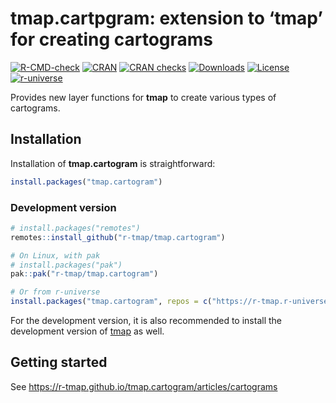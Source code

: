 
# tmap.cartpgram: extension to ‘tmap’ for creating cartograms

<!-- badges: start -->

[![R-CMD-check](https://github.com/r-tmap/tmap.cartogram/actions/workflows/R-CMD-check.yaml/badge.svg)](https://github.com/r-tmap/tmap/actions/workflows/R-CMD-check.yaml)
[![CRAN](https://www.r-pkg.org/badges/version/tmap.cartogram)](https://cran.r-project.org/package=tmap.cartogram)
[![CRAN
checks](https://cranchecks.info/badges/worst/tmap.cartogram)](https://cran.r-project.org/web/checks/check_results_tmap.cartogram.html)
[![Downloads](https://cranlogs.r-pkg.org/badges/tmap.cartogram?color=brightgreen)](https://www.r-pkg.org:443/pkg/tmap.cartogram)
[![License](https://img.shields.io/badge/License-GPL%20v3-brightgreen.svg?style=flat)](https://www.gnu.org/licenses/gpl-3.0.html)
[![r-universe](https://r-tmap.r-universe.dev/badges/tmap.cartogram)](https://r-tmap.r-universe.dev/tmap.cartogram)
<!-- badges: end -->

Provides new layer functions for **tmap** to create various types of
cartograms.

## Installation

Installation of **tmap.cartogram** is straightforward:

``` r
install.packages("tmap.cartogram")
```

### Development version

``` r
# install.packages("remotes")
remotes::install_github("r-tmap/tmap.cartogram")

# On Linux, with pak
# install.packages("pak")
pak::pak("r-tmap/tmap.cartogram")

# Or from r-universe
install.packages("tmap.cartogram", repos = c("https://r-tmap.r-universe.dev", "https://cloud.r-project.org"))
```

For the development version, it is also recommended to install the
development version of [tmap](https://r-tmap.github.io/tmap/) as well.

## Getting started

See <https://r-tmap.github.io/tmap.cartogram/articles/cartograms>
